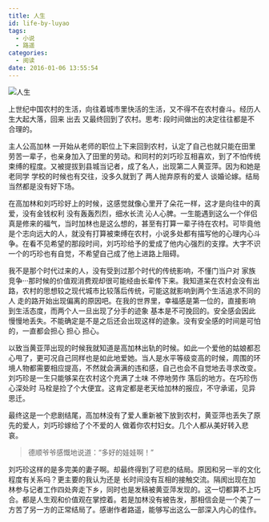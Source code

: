 ```yaml
---
title: 人生
id: life-by-luyao
tags:
  - 小说
  - 路遥
categories:
  - 阅读
date: 2016-01-06 13:55:54
---
```

![人生](s3847911.jpg)

上世纪中国农村的生活，向往着城市里快活的生活，又不得不在农村奋斗。经历人生大起大落，回来 出去 又最终回到了农村。思考: 段时间做出的决定往往都是不合理的。

<!--more-->
主人公高加林 一开始从老师的职位上下来回到农村，认定了自己也就只能在田里劳苦一辈子，也亲身加入了田里的劳动。和同村的刘巧珍互相喜欢，到了不怕传统束缚的程度。又被提拔到县城当记者，成了名人，出现第二人黄亚萍。因为和她是老同学 学校的时候也有交往，没多久就到了 两人抛弃原有的爱人 谈婚论嫁。结局当然都是没有好下场。

在高加林和刘巧珍好上的时候，这感觉就像心里开了朵花一样，这才是向往中的真爱，没有金钱权利 没有轰轰烈烈，细水长流 沁人心脾。一生能遇到这么一个伴侣真是修来的福气，当时加林也是这么想的，甚至有打算一辈子待在农村。可毕竟他是个志向远大的人，就没有打算被束缚在农村，小说多处都有描写他的心理内心斗争。在看不见希望的那段时间，刘巧珍给予的爱成了他内心强烈的支撑。大字不识一个的巧珍也有自觉，不希望自己成了他上进路上阻碍。

我不是那个时代过来的人，没有受到过那个时代的传统影响，不懂门当户对 家族竞争···那时候的价值观消费观却很可能经由长辈传下来。我知道呆在农村会没有出路，农村的思想较之现代城市比较落后传统，可能这就影响到两个生活追求不同的人 走的路开始出现偏离的原因吧。在我的世界里，幸福感是第一位的，直接影响到生活态度，而两个人一旦出现了分手的迹象 基本是不可挽回的。安全感会因此慢慢地丢失。不能确定是不是之后还会出现这样的迹象。没有安全感的时间是可怕的，一直都会担心 担心 担心。

以致当黄亚萍出现的时候我就知道是高加林出轨的时候。如此一个爱他的姑娘都忍心甩了，更可况自己同样也是如此地爱她。当人是水平等级变高的时候，周围的环境人物都需要相应提高，不然就会满满的违和感，自己也会不自觉地去寻求改变。刘巧珍是一生只能够呆在农村这个充满了土味 不停地劳作 落后的地方。在巧珍伤心深处时 马栓是捡了个大便宜。这肯定都是老天给加林的报应，不守承诺，见异思迁。

最终这是一个悲剧结尾，高加林没有了爱人重新被下放到农村，黄亚萍也丢失了原先的爱人，刘巧珍嫁给了个不爱的人 做着你农村妇女。几个人都从美好转入悲哀。

> 德顺爷爷感慨地说道：“多好的娃娃啊！”

刘巧珍这样的是多完美的妻子啊。却最终得到了可悲的结局。原因和另一半的文化程度有关系吗？更主要的我认为还是 长时间没有互相的接触交流。隔阂出现在加林参与记者工作四处奔走下乡，同时也是发稿被黄亚萍发现的。这一切都算不上巧合。都是人生观和价值观在掌控着。若是加林没有被告发，那相信会是一个美了一方苦了另一方的正常结局了。感谢作者路遥，能够写出这么一部深入内心的佳作。
